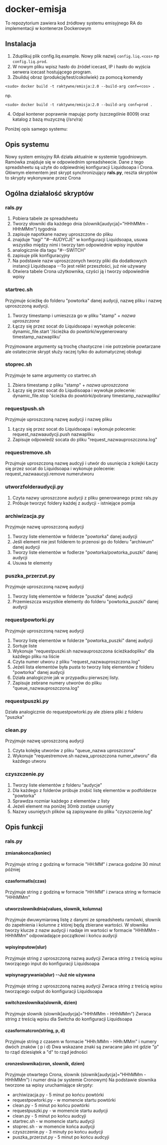 # docker-emisja
To repozytorium zawiera kod źródłowy systemu emisyjnego RA do implementacji w kontenerze Dockerowym

## Instalacja
1. Zduplikuj plik config.liq.example. Nowy plik nazwij `config.liq.<cos>` np `config.liq.prod`.
2. W nowym pliku wpisz hasło do źródeł icecast, IP i hasło do wyjścia serwera icecast hostującego program.
3. Zbuilduj obraz (produkcję/test/cokolwiek) za pomocą komendy

```<sudo> docker build -t raktywne/emisja:2.0 --build-arg conf=<cos> . ```

np.

```<sudo> docker build -t raktywne/emisja:2.0 --build-arg conf=prod . ```

4. Odpal kontener poprawnie mapując porty (szczególnie 8009) oraz katalog z bazą muzyczną (/srv/ra)

Poniżej opis samego systemu:

## Opis systemu
Nowy system emisyjny RA działa aktualnie w systemie tygodniowym. Ramówka znajduje się w odpowiednim spreadsheecie. Dane z tego spreadsheetu są użyte do odpiewdniej konfiguracji Liquidsoapa i Crona.
Głównym elementem jest skrypt synchronizujący **rals.py**, reszta skryptów to skrypty wykonywane przez Crona
## Ogólna działalość skryptów
### rals.py
1. Pobiera tabele ze spreadsheetu
2. Tworzy słowniki dla każdego dnia (slownik[audycja]="HHhMMm - HHhMMm") tygodnia
3. zapisuje napotkane nazwy uproszczone do pliku
4. znajduje "tagi" "#--AUDYCJE" w konfiguracji Liquidsoapa, usuwa wszystko między nimi i tworzy tam odpowiednie wpisy inputów
5. analogicznie dla tagu "#--SWITCH"
6. zapisuje plik konfiguracyjny
7. Na podstawie nazw uproszczonych tworzy pliki dla dodatkowych instancji Liquidsoapa --To jest relikt przeszłości, już nie używany
8. Otwiera tabele Crona użytkownika, czyści ją i tworzy odpowiednie wpisy

### startrec.sh
Przyjmuje ścieżkę do folderu "powtorka" danej audycji, nazwę pliku i nazwę uproszczoną audycji.

1. Tworzy timestamp i umieszcza go w pliku "stamp" + *nazwa uproszczona*
2. Łączy się przez socat do Liquidsoapa i wywołuje polecenie:
dynamic_file.start '/ścieżka do powtórki/wygenerowany timestamp_nazwapliku'

Przyjmowane argumenty są trochę chaotyczne i nie potrzebnie powtarzane ale ostatecznie skrypt służy raczej tylko do automatycznej obsługi
### stoprec.sh
Przyjmuje te same argumenty co startrec.sh

1. Zbiera timestamp z pliku "stamp" + *nazwa uproszczona* 
2. Łączy się przez socat do Liqudisoapa i wywołuje polecenie:
dynamic_file.stop 'ścieżka do powtórki/pobrany timestamp_nazwapliku'

### requestpush.sh
Przyjmuje uproszczoną nazwę audycji i nazwę pliku

1. Łączy się przez socat do Liquidsoapa i wykonuje polecenie:
request_nazwaaudycji.push nazwapliku
2. Zapisuje odpowiedź socata do pliku "request_nazwauproszczona.log"

### requestremove.sh
Przujmuje uproszczoną nazwę audcyji i utwór do usunięcia z kolejki
Łaczy się przez socat do Liquidsoapa i wykonuje polecenie:
request_nazwaaucyji.remove numerutworu
### utworzfolderaudycji.py
1. Czyta nazwy uproszczone audycji z pliku generowanego przez rals.py
2. Próbuje tworzyć foldery każdej z audycji - istniejące pomija

### archiwizacja.py
Przyjmuje nazwę uproszczoną audycji

1. Tworzy liste elementów w folderze "powtorka" danej audycji
2. Jeśli element nie jest folderem to przenosi go do folderu "archiwum" danej audycji
3. Tworzy liste elementów w fodlerze "powtorka/powtorka_puszki" danej audycji
4. Usuwa te elementy

### puszka_przerzut.py
Przyjmuje uproszczoną nazwę audycji

1. Tworzy listę elementów w folderze "puszka" danej audycji
2. Przemieszcza wszystkie elementy do folderu "powtorka_puszki" danej audycji

### requestpowtorki.py
Przyjmuje uproszczoną nazwę audycji

1. Tworzy listę elementów w folderze "powtorka_puszki" danej audycji
2. Sortuje liste
3. Wykonuje "requestpuszki.sh nazwauproszczona ścieżkadopliku" dla każdego pliku na liście
4. Czyta numer utworu z pliku "request_nazwauproszczona.log"
5. Jeżeli lista elementów była pusta to tworzy listę elementów z folderu "powtorka" danej audycji
6. Działa analogicznie jak w przypadku pierwszej listy.
7. Zapisuje zebrane numery utworów do pliku "queue_nazwauproszczona.log"

### requestpuszki.py
Działa analogicznie do requestpowtorki.py ale zbiera pliki z folderu "puszka"

### clean.py
Przyjmuje nazwę uproszczoną audycji

1. Czyta kolejkę utworów z pliku "queue_nazwa uproszczona"
2. Wykonuje "requestremove.sh nazwa_uproszczona numer_utworu" dla każdego utworu

### czyszczenie.py
1. Tworzy liste elementów z folderu "audycje"
2. Dla każdego z folderów próbuje zrobić listę elementów w podfolderze "powtorka"
3. Sprawdza rozmiar każdego z elementów z listy
4. Jeżeli element ma poniżej 30mb zostaje usunięty
5. Nazwy usuniętych plików są zapisywane do pliku "czyszczenie.log"

## Opis funkcji
### rals.py
#### zmianakonca(koniec)
Przyjmuje string z godziną w formacie "HH:MM" i zwraca godzine 30 minut później
#### czasformatls(czas)
Przyjmuje string z godziną w formacie "HH:MM" i zwraca string w formacie "HHhMMm"
#### utworzslownikdnia(values, slownik, kolumna)
Przyjmuje dwuwymiarową listę z danymi ze spreadsheetu ramówki, słownik do zapełnienia i kolumne z której będą zbierane wartości.
W słowniku tworzy klucze z nazw audycji i nadaje im wartości w formacie "HHhMMm - HHhMMm" odpowiadające początkowi i końcu audycji
#### wpisyinputow(slur)
Przyjmuje string z uproszczoną nazwą audycji
Zwraca string z treścią wpisu tworzącego input do konfiguracji Liquidsoapa
#### wpisynagrywania(slur) --Już nie używana
Przyjmuje string z uproszczoną nazwą audycji
Zwraca string z treścią wpisu tworzącego output do konfiguracji Liquidsoapa
#### switchzeslownika(slownik, dzien)
Przyjmuje slownik (slownik[audycja]="HHhMMm - HHhMMm")
Zwraca string z treścią wpisu dla Switcha do konfiguracji Liquidsoapa
#### czasformatcron(string, p, d)
Przyjmuje string z czasem w formacie "HHh:MMm - HHh:MMm" i numery dwóch znaków (
p i d)
Dwa wskazane znaki są zwracane jako int gdzie "p" to rząd dziesiątek a "d" to rząd jedności
#### cronzeslownika(cron, slownik, dzien)
Przyjmuje otwartego Crona, slownik (slownik[audycja]="HHhMMm - HHhMMm") i numer dnia (w systemie Cronowym)
Na podstawie slownika tworzone sa wpisy uruchamiające skrypty:

* archiwizacja.py - 5 minut po końcu powtórki
* requestpowtorki.py - w momencie startu powtórki
* clean.py - 5 minut po końcu powtórki
* requestpuszki.py - w momencie startu audycji
* clean.py - 5 minut po końcu audcyji
* startrec.sh - w momencie startu audycji
* stoprec.sh - w momencie końca audycji
* czyszczenie.py - 3 minuty po końcu audycji
* puszka_przerzut.py - 5 minut po końcu audcyji


